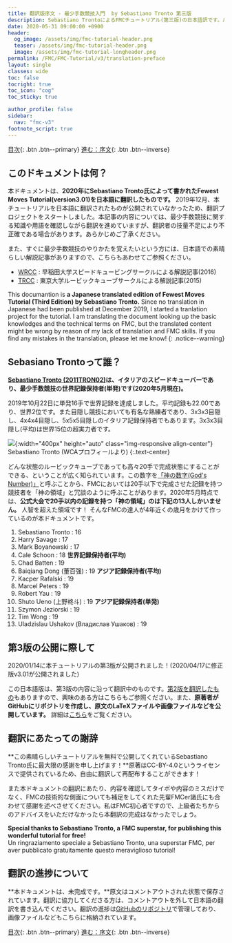 ```yaml
---
title: 翻訳版序文 - 最少手数競技入門  by Sebastiano Tronto 第三版
description: Sebastiano TrontoによるFMCチュートリアル(第三版)の日本語訳です。ルービックキューブの最少手数競技のための入門記事です。
date: 2020-05-31 09:00:00 +0900
header:
  og_image: /assets/img/fmc-tutorial-header.png
  teaser: /assets/img/fmc-tutorial-header.png
  image: /assets/img/fmc-tutorial-longheader.png
permalink: /FMC/FMC-Tutorial/v3/translation-preface
layout: single
classes: wide
toc: false
tocright: true
toc_icon: "cog"
toc_sticky: true

author_profile: false
sidebar: 
  nav: "fmc-v3"
footnote_script: true
---
```

[目次](../v3/){: .btn .btn--primary} [進む：序文](preface){: .btn .btn--inverse}

## このドキュメントは何？
本ドキュメントは、**2020年にSebastiano Tronto氏によって書かれたFewest Moves Tutorial(version3.01)を日本語に翻訳したものです。** 2019年12月、本チュートリアルを日本語に翻訳されたものが公開されていなかったため、翻訳プロジェクトをスタートしました。本記事の内容については、最少手数競技に関する知識や用語を確認しながら翻訳を進めていますが、翻訳者の技量不足により不正確である場合があります。あらかじめご了承ください。

また、すぐに最少手数競技のやりかたを覚えたいという方には、日本語での素晴らしい解説記事がありますので、こちらもあわせてご参照ください。
- [WRCC](http://wrcc.main.jp/commentary_fmc/fmc/index) : 早稲田大学スピードキュービングサークルによる解説記事(2016)
- [TRCC](http://trcc.sub.jp/solution/fmc/fmcindex.html) : 東京大学ルービックキューブサークルによる解説記事(2015)

This documantion is **a Japanese translated edition of Fewest Moves Tutorial (Third Edition) by Sebastiano Tronto.** Since no translation in Japanese had been published at December 2019, I started a tranlation project for the tutorial. I am translating the document looking up the basic knowledges and the technical terms on FMC, but the translated content might be wrong by reason of my lack of translation and FMC skills. If you find any mistakes in the translation, please let me know!
{: .notice--warning}

## Sebasiano Trontoって誰？
**[Sebastiano Tronto (2011TRON02)](https://www.worldcubeassociation.org/persons/2011TRON02)は、イタリアのスピードキューバーであり、最少手数競技の世界記録保持者(単発)です(2020年5月現在)。**

2019年10月22日に単発16手で世界記録を達成しました。平均記録も22.00であり、世界2位です。また目隠し競技においても有名な熟練者であり、3x3x3目隠し、4x4x4目隠し、5x5x5目隠しのイタリア記録保持者でもあります。3x3x3目隠し(平均)は世界15位の超実力者です。

![](../../../assets/img/sebastiano-tronto.png){:width="400px" height="auto" class="img-responsive align-center"}
Sebastiano Tronto (WCAプロフィールより)
{:.text-center}

どんな状態のルービックキューブであっても高々20手で完成状態にすることができる、ということが広く知られています。この数字を[「神の数字(God's Number)」](https://www.speedsolving.com/wiki/index.php/God%27s_Algorithm)と呼ぶことから、FMCにおいては20手以下で完成させた記録を持つ競技者を「神の領域」と冗談のように呼ぶことがあります。2020年5月時点では、**公式大会で20手以内の記録を持つ「神の領域」のは下記の13人しかいません。** 人智を超えた領域です！ そんなFMCの達人が4年近くの歳月をかけて作っているのが本ドキュメントです。

1. Sebastiano Tronto : 16
1. Harry Savage : 17
1. Mark Boyanowski : 17
1. Cale Schoon : 18 **世界記録保持者(平均)**
1. Chad Batten : 19
1. Baiqiang Dong (董百强) : 19 **アジア記録保持者(平均)**
1. Kacper Rafalski : 19
1. Marcel Peters : 19
1. Robert Yau : 19
1. Shuto Ueno (上野柊斗) : 19 **アジア記録保持者(単発)**
1. Szymon Jeziorski : 19
1. Tim Wong : 19
1. Uladzislau Ushakov (Владислав Ушаков) : 19

## 第3版の公開に際して
2020/01/14に本チュートリアルの第3版が公開されました！(2020/04/17に修正版v3.01が公開されました)

この日本語版は、第3版の内容に沿って翻訳中のものです。[第2版を翻訳したもの](../v2/)もありますので、興味のある方はこちらもご参照ください。また、**原著者がGitHubにリポジトリを作成し、原文のLaTeXファイルや画像ファイルなどを公開しています。** 詳細は[こちら](https://github.com/sebastianotronto/fmctutorial)をご覧ください。

## 翻訳にあたっての謝辞
**この素晴らしいチュートリアルを無料で公開してくれているSebastiano Tronto氏に最大限の感謝を申し上げます！**原著はCC-BY-4.0というライセンスで提供されているため、自由に翻訳して再配布することができます！

また本ドキュメントの翻訳にあたり、内容を確認してタイポや内容のミスだけでなく、FMCの技術的な側面についても補足をしてくれた先輩FMCer諸氏にも合わせて感謝を述べさせてください。私はFMC初心者ですので、上級者たちからのアドバイスをいただけなかったら本翻訳の完成はなかったでしょう。

**Special thanks to Sebastiano Tronto, a FMC superstar, for publishing this wonderful tutorial for free!**  
Un ringraziamento speciale a Sebastiano Tronto, una superstar FMC, per aver pubblicato gratuitamente questo meraviglioso tutorial!


## 翻訳の進捗について
**本ドキュメントは、未完成です。**原文はコメントアウトされた状態で保存されています。翻訳に協力してくださる方は、コメントアウトを外して日本語の翻訳を書き込んでください。翻訳の進捗は[GitHubのリポジトリ](https://github.com/kawam1123/translation)で管理しており、画像ファイルなどもこちらに格納されています。


[目次](../v3/){: .btn .btn--primary} [進む：序文](preface){: .btn .btn--inverse}